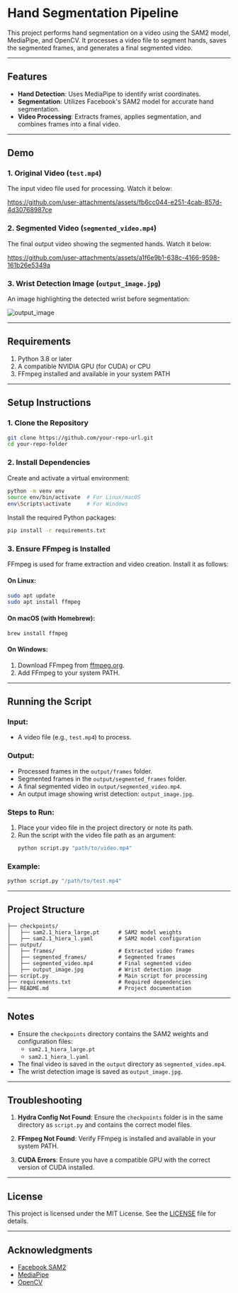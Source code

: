 # Hand Segmentation Pipeline

This project performs hand segmentation on a video using the SAM2 model, MediaPipe, and OpenCV. It processes a video file to segment hands, saves the segmented frames, and generates a final segmented video.

---

## Features
- **Hand Detection**: Uses MediaPipe to identify wrist coordinates.
- **Segmentation**: Utilizes Facebook's SAM2 model for accurate hand segmentation.
- **Video Processing**: Extracts frames, applies segmentation, and combines frames into a final video.

---
## Demo

### 1. Original Video (`test.mp4`)
The input video file used for processing. Watch it below:



https://github.com/user-attachments/assets/fb6cc044-e251-4cab-857d-4d30768987ce



### 2. Segmented Video (`segmented_video.mp4`)
The final output video showing the segmented hands. Watch it below:


https://github.com/user-attachments/assets/a1f6e9b1-638c-4166-9598-161b26e5349a



### 3. Wrist Detection Image (`output_image.jpg`)
An image highlighting the detected wrist before segmentation:

![output_image](https://github.com/user-attachments/assets/ee0c0398-2059-45fe-bfb5-e11810814857)

---

## Requirements
1. Python 3.8 or later
2. A compatible NVIDIA GPU (for CUDA) or CPU
3. FFmpeg installed and available in your system PATH

---

## Setup Instructions

### 1. Clone the Repository
```bash
git clone https://github.com/your-repo-url.git
cd your-repo-folder
```

### 2. Install Dependencies
Create and activate a virtual environment:
```bash
python -m venv env
source env/bin/activate  # For Linux/macOS
env\Scripts\activate     # For Windows
```

Install the required Python packages:
```bash
pip install -r requirements.txt
```

### 3. Ensure FFmpeg is Installed
FFmpeg is used for frame extraction and video creation. Install it as follows:

#### On Linux:
```bash
sudo apt update
sudo apt install ffmpeg
```

#### On macOS (with Homebrew):
```bash
brew install ffmpeg
```

#### On Windows:
1. Download FFmpeg from [ffmpeg.org](https://ffmpeg.org/download.html).
2. Add FFmpeg to your system PATH.

---

## Running the Script

### Input:
- A video file (e.g., `test.mp4`) to process.

### Output:
- Processed frames in the `output/frames` folder.
- Segmented frames in the `output/segmented_frames` folder.
- A final segmented video in `output/segmented_video.mp4`.
- An output image showing wrist detection: `output_image.jpg`.

### Steps to Run:
1. Place your video file in the project directory or note its path.
2. Run the script with the video file path as an argument:
   ```bash
   python script.py "path/to/video.mp4"
   ```

### Example:
```bash
python script.py "/path/to/test.mp4"
```
---

## Project Structure
```plaintext
├── checkpoints/
│   ├── sam2.1_hiera_large.pt      # SAM2 model weights
│   ├── sam2.1_hiera_l.yaml        # SAM2 model configuration
├── output/
│   ├── frames/                    # Extracted video frames
│   ├── segmented_frames/          # Segmented frames
│   ├── segmented_video.mp4        # Final segmented video
│   ├── output_image.jpg           # Wrist detection image
├── script.py                      # Main script for processing
├── requirements.txt               # Required dependencies
├── README.md                      # Project documentation
```

---

## Notes
- Ensure the `checkpoints` directory contains the SAM2 weights and configuration files:
  - `sam2.1_hiera_large.pt`
  - `sam2.1_hiera_l.yaml`
- The final video is saved in the `output` directory as `segmented_video.mp4`.
- The wrist detection image is saved as `output_image.jpg`.

---

## Troubleshooting
1. **Hydra Config Not Found**:
   Ensure the `checkpoints` folder is in the same directory as `script.py` and contains the correct model files.

2. **FFmpeg Not Found**:
   Verify FFmpeg is installed and available in your system PATH.

3. **CUDA Errors**:
   Ensure you have a compatible GPU with the correct version of CUDA installed.

---

## License
This project is licensed under the MIT License. See the [LICENSE](LICENSE) file for details.

---

## Acknowledgments
- [Facebook SAM2](https://github.com/facebookresearch/sam2)
- [MediaPipe](https://google.github.io/mediapipe/)
- [OpenCV](https://opencv.org/)


